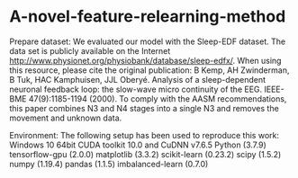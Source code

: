 # A-novel-feature-relearning-method

Prepare dataset:
    We evaluated our model with the Sleep-EDF dataset. The data set is publicly available on the Internet http://www.physionet.org/physiobank/database/sleep-edfx/. When using this resource, please cite the original publication: B Kemp, AH Zwinderman, B Tuk, HAC Kamphuisen, JJL Oberyé. Analysis of a sleep-dependent neuronal feedback loop: the slow-wave micro continuity of the EEG. IEEE-BME 47(9):1185-1194 (2000). To comply with the AASM recommendations, this paper combines N3 and N4 stages into a single N3 and removes the movement and unknown data.

Environment:
   The following setup has been used to reproduce this work:
        Windows 10 64bit
        CUDA toolkit 10.0 and CuDNN v7.6.5
        Python (3.7.9)
        tensorflow-gpu (2.0.0)
        matplotlib (3.3.2)
        scikit-learn (0.23.2)
        scipy (1.5.2)
        numpy (1.19.4)
        pandas (1.1.5)
        imbalanced-learn (0.7.0)
